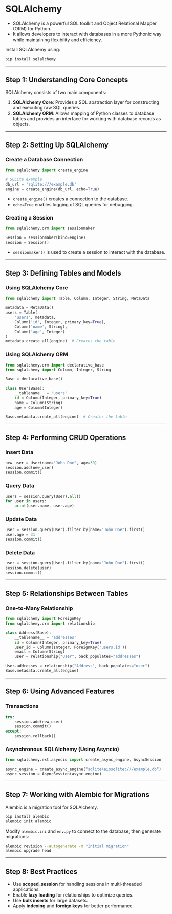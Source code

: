 # SQLAlchemy

* SQLAlchemy is a powerful SQL toolkit and Object Relational Mapper (ORM) for Python.
* It allows developers to interact with databases in a more Pythonic way while maintaining flexibility and efficiency.


Install SQLAlchemy using:
```sh
pip install sqlalchemy
```

---

## Step 1: Understanding Core Concepts
SQLAlchemy consists of two main components:
1. **SQLAlchemy Core**: Provides a SQL abstraction layer for constructing and executing raw SQL queries.
2. **SQLAlchemy ORM**: Allows mapping of Python classes to database tables and provides an interface for working with database records as objects.

---

## Step 2: Setting Up SQLAlchemy
### Create a Database Connection
```python
from sqlalchemy import create_engine

# SQLite example
db_url = 'sqlite:///example.db'
engine = create_engine(db_url, echo=True)
```
- `create_engine()` creates a connection to the database.
- `echo=True` enables logging of SQL queries for debugging.

### Creating a Session
```python
from sqlalchemy.orm import sessionmaker

Session = sessionmaker(bind=engine)
session = Session()
```
- `sessionmaker()` is used to create a session to interact with the database.

---

## Step 3: Defining Tables and Models
### Using SQLAlchemy Core
```python
from sqlalchemy import Table, Column, Integer, String, MetaData

metadata = MetaData()
users = Table(
    'users', metadata,
    Column('id', Integer, primary_key=True),
    Column('name', String),
    Column('age', Integer)
)
metadata.create_all(engine)  # Creates the table
```

### Using SQLAlchemy ORM
```python
from sqlalchemy.orm import declarative_base
from sqlalchemy import Column, Integer, String

Base = declarative_base()

class User(Base):
    __tablename__ = 'users'
    id = Column(Integer, primary_key=True)
    name = Column(String)
    age = Column(Integer)

Base.metadata.create_all(engine)  # Creates the table
```

---

## Step 4: Performing CRUD Operations
### Insert Data
```python
new_user = User(name="John Doe", age=30)
session.add(new_user)
session.commit()
```

### Query Data
```python
users = session.query(User).all()
for user in users:
    print(user.name, user.age)
```

### Update Data
```python
user = session.query(User).filter_by(name="John Doe").first()
user.age = 31
session.commit()
```

### Delete Data
```python
user = session.query(User).filter_by(name="John Doe").first()
session.delete(user)
session.commit()
```

---

## Step 5: Relationships Between Tables
### One-to-Many Relationship
```python
from sqlalchemy import ForeignKey
from sqlalchemy.orm import relationship

class Address(Base):
    __tablename__ = 'addresses'
    id = Column(Integer, primary_key=True)
    user_id = Column(Integer, ForeignKey('users.id'))
    email = Column(String)
    user = relationship("User", back_populates="addresses")

User.addresses = relationship("Address", back_populates="user")
Base.metadata.create_all(engine)
```

---

## Step 6: Using Advanced Features
### Transactions
```python
try:
    session.add(new_user)
    session.commit()
except:
    session.rollback()
```

### Asynchronous SQLAlchemy (Using Asyncio)
```python
from sqlalchemy.ext.asyncio import create_async_engine, AsyncSession

async_engine = create_async_engine("sqlite+aiosqlite:///example.db")
async_session = AsyncSession(async_engine)
```

---

## Step 7: Working with Alembic for Migrations
Alembic is a migration tool for SQLAlchemy.
```sh
pip install alembic
alembic init alembic
```
Modify `alembic.ini` and `env.py` to connect to the database, then generate migrations:
```sh
alembic revision --autogenerate -m "Initial migration"
alembic upgrade head
```

---

## Step 8: Best Practices
- Use **scoped_session** for handling sessions in multi-threaded applications.
- Enable **lazy loading** for relationships to optimize queries.
- Use **bulk inserts** for large datasets.
- Apply **indexing** and **foreign keys** for better performance.
